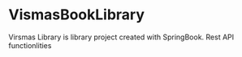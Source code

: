 # VismasBookLibrary
Virsmas Library is  library project created with SpringBook. Rest API functionlities
